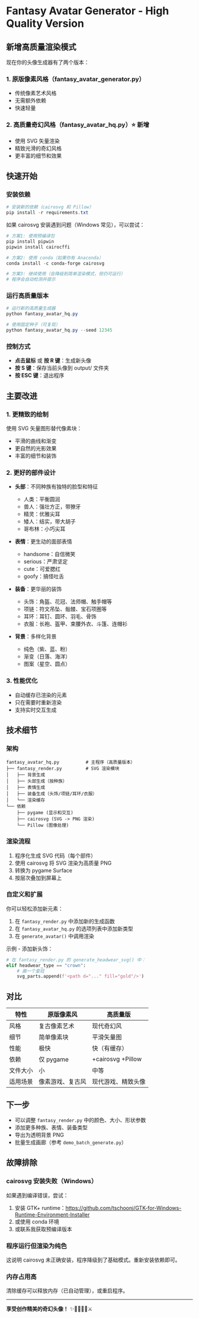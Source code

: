 # Fantasy Avatar Generator - High Quality Version

## 新增高质量渲染模式

现在你的头像生成器有了两个版本：

### 1. 原版像素风格（fantasy_avatar_generator.py）
- 传统像素艺术风格
- 无需额外依赖
- 快速轻量

### 2. 高质量奇幻风格（fantasy_avatar_hq.py）⭐ 新增
- 使用 SVG 矢量渲染
- 精致光滑的奇幻风格
- 更丰富的细节和效果

## 快速开始

### 安装依赖

```powershell
# 安装新的依赖（cairosvg 和 Pillow）
pip install -r requirements.txt
```

如果 cairosvg 安装遇到问题（Windows 常见），可以尝试：

```powershell
# 方案1: 使用预编译包
pip install pipwin
pipwin install cairocffi

# 方案2: 使用 conda（如果你有 Anaconda）
conda install -c conda-forge cairosvg

# 方案3: 继续使用（会降级到简单渲染模式，但仍可运行）
# 程序会自动检测并提示
```

### 运行高质量版本

```powershell
# 运行新的高质量生成器
python fantasy_avatar_hq.py

# 使用固定种子（可复现）
python fantasy_avatar_hq.py --seed 12345
```

### 控制方式

- **点击鼠标** 或 **按 R 键**：生成新头像
- **按 S 键**：保存当前头像到 output/ 文件夹
- **按 ESC 键**：退出程序

## 主要改进

### 1. 更精致的绘制

使用 SVG 矢量图形替代像素块：
- 平滑的曲线和渐变
- 更自然的光影效果
- 丰富的细节和装饰

### 2. 更好的部件设计

- **头部**：不同种族有独特的脸型和特征
  - 人类：平衡圆润
  - 兽人：强壮方正，带獠牙
  - 精灵：优雅尖耳
  - 矮人：结实，带大胡子
  - 哥布林：小巧尖耳

- **表情**：更生动的面部表情
  - handsome：自信微笑
  - serious：严肃坚定
  - cute：可爱腮红
  - goofy：搞怪吐舌

- **装备**：更华丽的装饰
  - 头饰：角盔、花冠、法师帽、触手帽等
  - 项链：符文吊坠、骷髅、宝石项圈等
  - 耳环：耳钉、圆环、羽毛、骨饰
  - 衣服：长袍、盔甲、束腰外衣、斗篷、连帽衫

- **背景**：多样化背景
  - 纯色（紫、蓝、粉）
  - 渐变（日落、海洋）
  - 图案（星空、圆点）

### 3. 性能优化

- 自动缓存已渲染的元素
- 只在需要时重新渲染
- 支持实时交互生成

## 技术细节

### 架构

```
fantasy_avatar_hq.py          # 主程序（高质量版本）
├── fantasy_render.py         # SVG 渲染模块
│   ├── 背景生成
│   ├── 头部生成（按种族）
│   ├── 表情生成
│   ├── 装备生成（头饰/项链/耳环/衣服）
│   └── 渲染缓存
└── 依赖
    ├── pygame (显示和交互)
    ├── cairosvg (SVG -> PNG 渲染)
    └── Pillow (图像处理)
```

### 渲染流程

1. 程序化生成 SVG 代码（每个部件）
2. 使用 cairosvg 将 SVG 渲染为高质量 PNG
3. 转换为 pygame Surface
4. 按层次叠加到屏幕上

### 自定义和扩展

你可以轻松添加新元素：

1. 在 `fantasy_render.py` 中添加新的生成函数
2. 在 `fantasy_avatar_hq.py` 的选项列表中添加新类型
3. 在 `generate_avatar()` 中调用渲染

示例 - 添加新头饰：

```python
# 在 fantasy_render.py 的 generate_headwear_svg() 中：
elif headwear_type == "crown":
    # 画一个皇冠
    svg_parts.append(f'<path d="..." fill="gold"/>')
```

## 对比

| 特性 | 原版像素风 | 高质量版 |
|------|-----------|---------|
| 风格 | 复古像素艺术 | 现代奇幻风 |
| 细节 | 简单像素块 | 平滑矢量图 |
| 性能 | 极快 | 快（有缓存）|
| 依赖 | 仅 pygame | +cairosvg +Pillow |
| 文件大小 | 小 | 中等 |
| 适用场景 | 像素游戏、复古风 | 现代游戏、精致头像 |

## 下一步

- 可以调整 `fantasy_render.py` 中的颜色、大小、形状参数
- 添加更多种族、表情、装备类型
- 导出为透明背景 PNG
- 批量生成画廊（参考 `demo_batch_generate.py`）

## 故障排除

### cairosvg 安装失败（Windows）

如果遇到编译错误，尝试：
1. 安装 GTK+ runtime：https://github.com/tschoonj/GTK-for-Windows-Runtime-Environment-Installer
2. 或使用 conda 环境
3. 或联系我获取预编译版本

### 程序运行但渲染为纯色

这说明 cairosvg 未正确安装，程序降级到了基础模式。重新安装依赖即可。

### 内存占用高

清除缓存可以释放内存（已自动管理），或重启程序。

---

**享受创作精美的奇幻头像！** ✨🧙‍♂️🧝‍♀️⚔️
